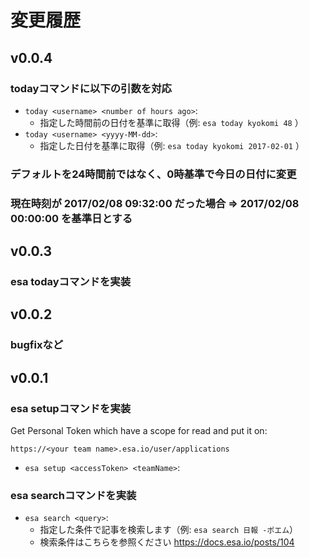 # 変更履歴

## v0.0.4

### todayコマンドに以下の引数を対応
- `today <username> <number of hours ago>`:
    - 指定した時間前の日付を基準に取得（例: `esa today kyokomi 48` ）
- `today <username> <yyyy-MM-dd>`:
    - 指定した日付を基準に取得（例: `esa today kyokomi 2017-02-01` ）

### デフォルトを24時間前ではなく、0時基準で今日の日付に変更

### 現在時刻が 2017/02/08 09:32:00 だった場合 => 2017/02/08 00:00:00 を基準日とする

## v0.0.3

### esa todayコマンドを実装

## v0.0.2

### bugfixなど

## v0.0.1

### esa setupコマンドを実装
Get Personal Token which have a scope for read and put it on:

`https://<your team name>.esa.io/user/applications`

- `esa setup <accessToken> <teamName>`:

### esa searchコマンドを実装
- `esa search <query>`:
    - 指定した条件で記事を検索します（例: `esa search 日報 -ポエム`）
    - 検索条件はこちらを参照ください https://docs.esa.io/posts/104
